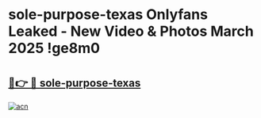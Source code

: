 # sole-purpose-texas Onlyfans Leaked - New Video & Photos March 2025 !ge8m0

# <h2><a href="https://f9487g.iuczelnia.edu.pl?title=sole-purpose-texas&ref=ge8m0">🔗👉 🔴 sole-purpose-texas</a></h2>

[![acn](https://github.com/user-attachments/assets/0f9c940e-d8b0-45ae-aac7-cd30a18b3e1c)](https://f9487g.iuczelnia.edu.pl?title=sole-purpose-texas&ref=ge8m0)

